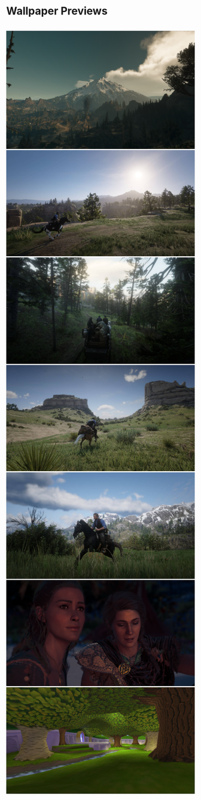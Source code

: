 # Wallpaper Previews

<img src="001-wynd.png" alt=""/>
<img src="002-landscape.png" alt=""/>
<img src="003-rdr2.png" alt=""/>
<img src="004-rdr2.png" alt=""/>
<img src="005-rdr2.png" alt=""/>
<img src="006-rdr2.png" alt=""/>
<img src="007-kassandra.png" alt=""/>
<img src="008-forest.png" alt=""/>
<img src="009-steam.png" alt=""/>
